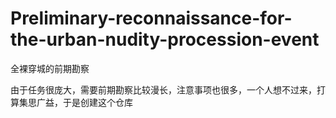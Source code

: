 # Preliminary-reconnaissance-for-the-urban-nudity-procession-event
全裸穿城的前期勘察

由于任务很庞大，需要前期勘察比较漫长，注意事项也很多，一个人想不过来，打算集思广益，于是创建这个仓库